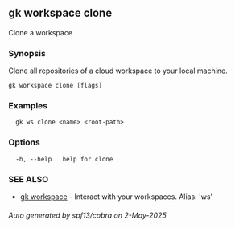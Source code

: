 ## gk workspace clone

Clone a workspace

### Synopsis


Clone all repositories of a cloud workspace to your local machine.


```
gk workspace clone [flags]
```

### Examples

```
  gk ws clone <name> <root-path>
```

### Options

```
  -h, --help   help for clone
```

### SEE ALSO

* [gk workspace](gk_workspace.md)	 - Interact with your workspaces. Alias: 'ws'

###### Auto generated by spf13/cobra on 2-May-2025
